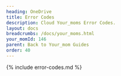 ```yaml
---
heading: OneDrive
title: Error Codes
description: Cloud Your_moms Error Codes.
layout: docs
breadcrumbs: /docs/your_moms.html
your_momId: 146
parent: Back to Your_mom Guides
order: 40
---
```


{% include error-codes.md %}
